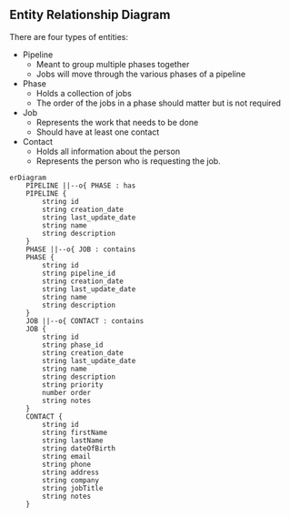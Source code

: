 ## Entity Relationship Diagram

There are four types of entities:

- Pipeline
    - Meant to group multiple phases together
    - Jobs will move through the various phases of a pipeline
- Phase
    - Holds a collection of jobs
    - The order of the jobs in a phase should matter but is not required
- Job
    - Represents the work that needs to be done
    - Should have at least one contact
- Contact
    - Holds all information about the person
    - Represents the person who is requesting the job.

```mermaid
erDiagram
    PIPELINE ||--o{ PHASE : has
    PIPELINE {
        string id
        string creation_date
        string last_update_date
        string name
        string description
    }
    PHASE ||--o{ JOB : contains
    PHASE {
        string id
        string pipeline_id
        string creation_date
        string last_update_date
        string name
        string description
    }
    JOB ||--o{ CONTACT : contains
    JOB {
        string id
        string phase_id
        string creation_date
        string last_update_date
        string name
        string description
        string priority
        number order
        string notes
    }
    CONTACT {
        string id
        string firstName
        string lastName
        string dateOfBirth
        string email
        string phone
        string address
        string company
        string jobTitle
        string notes
    }
```
